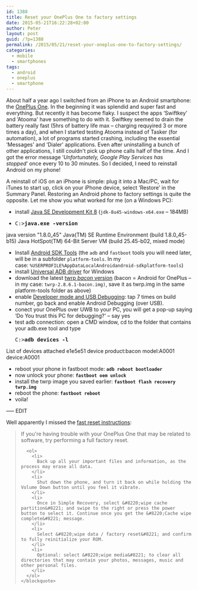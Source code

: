 ```yaml
---
id: 1388
title: Reset your OnePlus One to factory settings
date: 2015-05-21T16:22:28+02:00
author: Peter
layout: post
guid: /?p=1388
permalink: /2015/05/21/reset-your-oneplus-one-to-factory-settings/
categories:
  - mobile
  - smartphones
tags:
  - android
  - oneplus
  - smartphone
---
```

About half a year ago I switched from an iPhone to an Android smartphone: the [OnePlus One](https://oneplus.net/). In the beginning it was splendid and super fast and everything. But recently it has become flaky. I suspect the apps &#8216;Swiftkey' and &#8216;Atooma' have something to do with it. Swiftkey seemed to drain the battery really fast (5hrs of battery life max &#8211; charging requyired 3 or more times a day), and when I started testing Atooma instead of Tasker (for automation), a lot of programs started crashing, including the essential &#8216;Messages' and &#8216;Dialer' applications. Even after uninstalling a bunch of other applications, I still couldn't pick up phone calls half of the time. And I got the error message &#8216;_Unfortunately, Google Play Services has stopped_&#8216; once every 10 to 30 minutes. So I decided, I need to reinstall Android on my phone!

<!--more-->

A reinstall of iOS on an iPhone is simple: plug it into a Mac/PC, wait for iTunes to start up, click on your iPhone device, select &#8216;Restore' in the Summary Panel. Restoring an Android phone to factory settings is quite the opposite. Let me show you what worked for me (on a Windows PC):

  * install [Java SE Development Kit 8](http://www.oracle.com/technetwork/java/javase/downloads/index.html) (`jdk-8u45-windows-x64.exe` &#8211; 184MB)
  * <pre>C:&gt;<strong>java.exe -version</strong>
java version "1.8.0_45"
Java(TM) SE Runtime Environment (build 1.8.0_45-b15)
Java HotSpot(TM) 64-Bit Server VM (build 25.45-b02, mixed mode)</pre>

  * Install [Android SDK Tools](http://developer.android.com/sdk/index.html#Other) (the `adb` and `fastboot` tools you will need later, will be in a subfolder `platform-tools`. In my case: `%USERPROFILE%AppDataLocalAndroidandroid-sdkplatform-tools`)
  * install [Universal ADB driver](http://www.koushikdutta.com/post/universal-adb-driver) for Windows
  * download the latest [twrp _bacon_ version](https://dl.twrp.me/bacon/) (bacon = Android for OnePlus &#8211; in my case: `twrp-2.8.6.1-bacon.img)`, save it as twrp.img in the same platform-tools folder as above)
  * enable [Developer mode and USB Debugging](https://twrp.me/devices/oneplusone.html): tap 7 times on build number, go back and enable Android Debugging (over USB).
  * conect your OnePlus over UWB to your PC, you will get a pop-up saying &#8216;Do You trust this PC for debugging?' &#8211; say yes
  * test adb connection: open a CMD window, cd to the folder that contains your adb.exe tool and type 
    <pre>C:&gt;<strong>adb devices -l</strong>
List of devices attached
e1e5e51 device product:bacon model:A0001 device:A0001</pre>

  * reboot your phone in fastboot mode: **`adb reboot bootloader`**
  * now unlock your phone: **`fastboot oem unlock`**
  * install the twrp image you saved earlier: **`fastboot flash recovery twrp.img`**
  * reboot the phone: **`fastboot reboot`**
  * voila!

&#8212;&#8211; EDIT

Well apparently I missed the [fast reset instructions](https://oneplus.net/support/answer/how-do-i-perform-a-full-factory-reset):

<div class="faq_view">
  <div class="faq_conent">
    <blockquote>
      <p>
        If you're having trouble with your OnePlus One that may be related to software, try performing a full factory reset.
      </p>
      
      <ol>
        <li>
          Back up all your important files and information, as the process may erase all data.
        </li>
        <li>
          Shut down the phone, and turn it back on while holding the Volume Down button until you feel it vibrate.
        </li>
        <li>
          Once in Simple Recovery, select &#8220;wipe cache partition&#8221; and swipe to the right or press the power button to select it. Continue once you get the &#8220;Cache wipe complete&#8221; message.
        </li>
        <li>
          Select &#8220;wipe data / factory reset&#8221; and confirm to fully reinitialize your ROM.
        </li>
        <li>
          Optional: select &#8220;wipe media&#8221; to clear all directories that may contain your photos, messages, music and other personal files.
        </li>
      </ol>
    </blockquote>
  </div>
</div>

&nbsp;